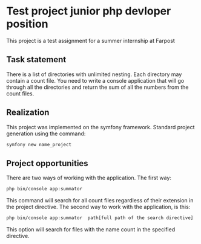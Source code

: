 # Test project junior php devloper position

This project is a test assignment for a summer internship at Farpost

## Task statement
There is a list of directories with unlimited nesting. Each directory may contain a count file. You need to write a console application that will go through all the directories and return the sum of all the numbers from the count files.

## Realization
This project was implemented on the symfony framework. Standard project generation using the command:
```bash
symfony new name_project
```
## Project opportunities
There are two ways of working with the application. 
The first way:
```bash
php bin/console app:summator
```
This command will search for all count files regardless of their extension in the project directive.
The second way to work with the application, is this:

```bash
php bin/console app:summator  path[full path of the search directive]
```
This option will search for files with the name count in the specified directive.
